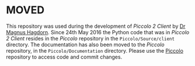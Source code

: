 # MOVED #
This repository was used during the development of *Piccolo 2 Client* by [Dr Magnus Hagdorn](https://bitbucket.org/magnus_hagdorn/). Since 24th May 2016 the Python code that was in *Piccolo 2 Client* resides in the *Piccolo* repository in the ```Piccolo/Source/client``` directory. The documentation has also been moved to the *Piccolo* repository, in the ```Piccolo/Documentation``` directory. Please use the [Piccolo](https://bitbucket.org/teampiccolo/piccolo) repository to access code and commit changes.